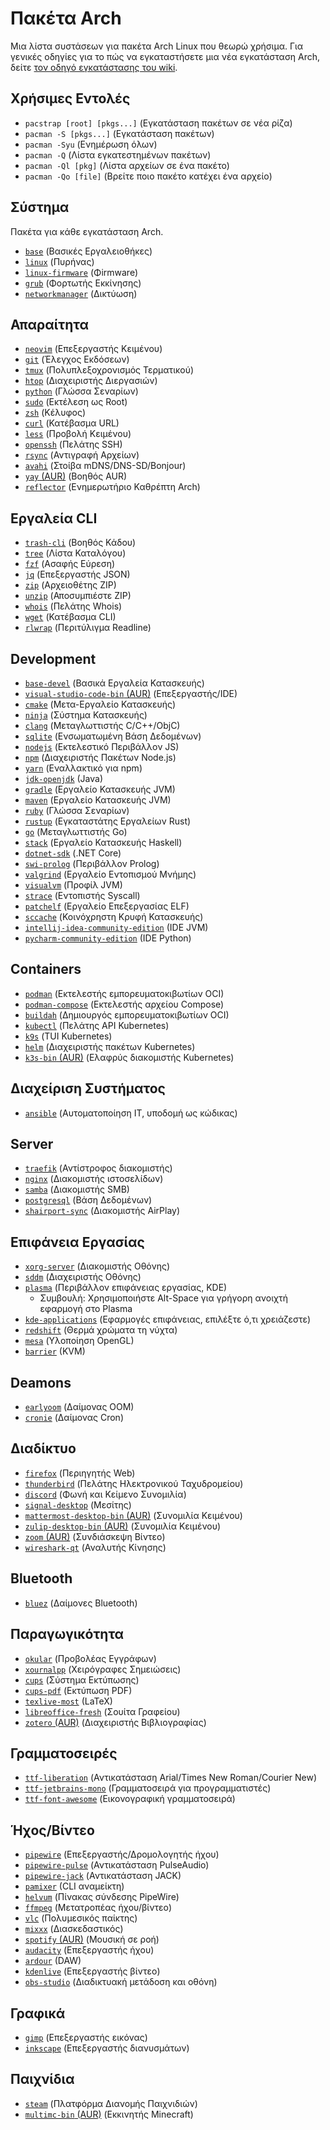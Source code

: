 # Πακέτα Arch

Μια λίστα συστάσεων για πακέτα Arch Linux που θεωρώ χρήσιμα. Για γενικές οδηγίες για το πώς να εγκαταστήσετε μια νέα εγκατάσταση Arch, δείτε [τον οδηγό εγκατάστασης του wiki](https://wiki.archlinux.org/title/installation_guide).

## Χρήσιμες Εντολές

- `pacstrap [root] [pkgs...]` (Εγκατάσταση πακέτων σε νέα ρίζα)
- `pacman -S [pkgs...]` (Εγκατάσταση πακέτων)
- `pacman -Syu` (Ενημέρωση όλων)
- `pacman -Q` (Λίστα εγκατεστημένων πακέτων)
- `pacman -Ql [pkg]` (Λίστα αρχείων σε ένα πακέτο)
- `pacman -Qo [file]` (Βρείτε ποιο πακέτο κατέχει ένα αρχείο)

## Σύστημα

Πακέτα για κάθε εγκατάσταση Arch.

- [`base`](https://archlinux.org/packages/core/any/base/) (Βασικές Εργαλειοθήκες)
- [`linux`](https://archlinux.org/packages/core/x86_64/linux/) (Πυρήνας)
- [`linux-firmware`](https://archlinux.org/packages/core/any/linux-firmware/) (Φirmware)
- [`grub`](https://archlinux.org/packages/core/x86_64/grub/) (Φορτωτής Εκκίνησης)
- [`networkmanager`](https://archlinux.org/packages/extra/x86_64/networkmanager/) (Δικτύωση)

## Απαραίτητα

- [`neovim`](https://archlinux.org/packages/extra/x86_64/neovim/) (Επεξεργαστής Κειμένου)
- [`git`](https://archlinux.org/packages/extra/x86_64/git/) (Έλεγχος Εκδόσεων)
- [`tmux`](https://archlinux.org/packages/community/x86_64/tmux/) (Πολυπλεξοχρονισμός Τερματικού)
- [`htop`](https://archlinux.org/packages/extra/x86_64/htop/) (Διαχειριστής Διεργασιών)
- [`python`](https://archlinux.org/packages/core/x86_64/python/) (Γλώσσα Σεναρίων)
- [`sudo`](https://archlinux.org/packages/core/x86_64/sudo/) (Εκτέλεση ως Root)
- [`zsh`](https://archlinux.org/packages/extra/x86_64/zsh/) (Κέλυφος)
- [`curl`](https://archlinux.org/packages/core/x86_64/curl/) (Κατέβασμα URL)
- [`less`](https://archlinux.org/packages/core/x86_64/less/) (Προβολή Κειμένου)
- [`openssh`](https://archlinux.org/packages/core/x86_64/openssh/) (Πελάτης SSH)
- [`rsync`](https://archlinux.org/packages/extra/x86_64/rsync/) (Αντιγραφή Αρχείων)
- [`avahi`](https://archlinux.org/packages/extra/x86_64/avahi/) (Στοίβα mDNS/DNS-SD/Bonjour)
- [`yay` (AUR)](https://aur.archlinux.org/packages/yay) (Βοηθός AUR)
- [`reflector`](https://archlinux.org/packages/community/any/reflector/) (Ενημερωτήριο Καθρέπτη Arch)

## Εργαλεία CLI

- [`trash-cli`](https://archlinux.org/packages/community/any/trash-cli/) (Βοηθός Κάδου)
- [`tree`](https://archlinux.org/packages/extra/x86_64/tree/) (Λίστα Καταλόγου)
- [`fzf`](https://archlinux.org/packages/extra/x86_64/fzf/) (Ασαφής Εύρεση)
- [`jq`](https://archlinux.org/packages/community/x86_64/jq/) (Επεξεργαστής JSON)
- [`zip`](https://archlinux.org/packages/extra/x86_64/zip/) (Αρχειοθέτης ZIP)
- [`unzip`](https://archlinux.org/packages/extra/x86_64/unzip/) (Αποσυμπιέστε ZIP)
- [`whois`](https://archlinux.org/packages/extra/x86_64/whois/) (Πελάτης Whois)
- [`wget`](https://archlinux.org/packages/extra/x86_64/wget/) (Κατέβασμα CLI)
- [`rlwrap`](https://archlinux.org/packages/community/x86_64/rlwrap/) (Περιτύλιγμα Readline)

## Development

- [`base-devel`](https://archlinux.org/groups/x86_64/base-devel/) (Βασικά Εργαλεία Κατασκευής)
- [`visual-studio-code-bin` (AUR)](https://aur.archlinux.org/packages/visual-studio-code-bin) (Επεξεργαστής/IDE)
- [`cmake`](https://archlinux.org/packages/extra/x86_64/cmake/) (Μετα-Εργαλείο Κατασκευής)
- [`ninja`](https://archlinux.org/packages/community/x86_64/ninja/) (Σύστημα Κατασκευής)
- [`clang`](https://archlinux.org/packages/extra/x86_64/clang/) (Μεταγλωττιστής C/C++/ObjC)
- [`sqlite`](https://archlinux.org/packages/core/x86_64/sqlite/) (Ενσωματωμένη Βάση Δεδομένων)
- [`nodejs`](https://archlinux.org/packages/community/x86_64/nodejs/) (Εκτελεστικό Περιβάλλον JS)
- [`npm`](https://archlinux.org/packages/community/any/npm/) (Διαχειριστής Πακέτων Node.js)
- [`yarn`](https://archlinux.org/packages/community/any/yarn/) (Εναλλακτικό για npm)
- [`jdk-openjdk`](https://archlinux.org/packages/extra/x86_64/jdk-openjdk/) (Java)
- [`gradle`](https://archlinux.org/packages/community/any/gradle/) (Εργαλείο Κατασκευής JVM)
- [`maven`](https://archlinux.org/packages/community/any/maven/) (Εργαλείο Κατασκευής JVM)
- [`ruby`](https://archlinux.org/packages/extra/x86_64/ruby/) (Γλώσσα Σεναρίων)
- [`rustup`](https://archlinux.org/packages/community/x86_64/rustup/) (Εγκαταστάτης Εργαλείων Rust)
- [`go`](https://archlinux.org/packages/community/x86_64/go/) (Μεταγλωττιστής Go)
- [`stack`](https://archlinux.org/packages/community/x86_64/stack/) (Εργαλείο Κατασκευής Haskell)
- [`dotnet-sdk`](https://archlinux.org/packages/community/x86_64/dotnet-sdk/) (.NET Core)
- [`swi-prolog`](https://archlinux.org/packages/community/x86_64/swi-prolog/) (Περιβάλλον Prolog)
- [`valgrind`](https://archlinux.org/packages/extra/x86_64/valgrind/) (Εργαλείο Εντοπισμού Μνήμης)
- [`visualvm`](https://archlinux.org/packages/extra/x86_64/visualvm/) (Προφίλ JVM)
- [`strace`](https://archlinux.org/packages/extra/x86_64/strace/) (Εντοπιστής Syscall)
- [`patchelf`](https://archlinux.org/packages/community/x86_64/patchelf/) (Εργαλείο Επεξεργασίας ELF)
- [`sccache`](https://archlinux.org/packages/community/x86_64/sccache/) (Κοινόχρηστη Κρυφή Κατασκευής)
- [`intellij-idea-community-edition`](https://archlinux.org/packages/community/x86_64/intellij-idea-community-edition/) (IDE JVM)
- [`pycharm-community-edition`](https://archlinux.org/packages/community/x86_64/pycharm-community-edition/) (IDE Python)

## Containers

- [`podman`](https://archlinux.org/packages/community/x86_64/podman/) (Εκτελεστής εμπορευματοκιβωτίων OCI)
- [`podman-compose`](https://archlinux.org/packages/community/any/podman-compose/) (Εκτελεστής αρχείου Compose)
- [`buildah`](https://archlinux.org/packages/community/x86_64/buildah/) (Δημιουργός εμπορευματοκιβωτίων OCI)
- [`kubectl`](https://archlinux.org/packages/community/x86_64/kubectl/) (Πελάτης API Kubernetes)
- [`k9s`](https://archlinux.org/packages/community/x86_64/k9s/) (ΤUI Kubernetes)
- [`helm`](https://archlinux.org/packages/community/x86_64/helm/) (Διαχειριστής πακέτων Kubernetes)
- [`k3s-bin` (AUR)](https://aur.archlinux.org/packages/k3s-bin) (Ελαφρύς διακομιστής Kubernetes)

## Διαχείριση Συστήματος

- [`ansible`](https://archlinux.org/packages/community/any/ansible/) (Αυτοματοποίηση IT, υποδομή ως κώδικας)

## Server

- [`traefik`](https://archlinux.org/packages/community/x86_64/traefik/) (Αντίστροφος διακομιστής)
- [`nginx`](https://archlinux.org/packages/extra/x86_64/nginx/) (Διακομιστής ιστοσελίδων)
- [`samba`](https://archlinux.org/packages/extra/x86_64/samba/) (Διακομιστής SMB)
- [`postgresql`](https://archlinux.org/packages/extra/x86_64/postgresql/) (Βάση Δεδομένων)
- [`shairport-sync`](https://archlinux.org/packages/community/x86_64/shairport-sync/) (Διακομιστής AirPlay)

## Επιφάνεια Εργασίας

- [`xorg-server`](https://archlinux.org/packages/extra/x86_64/xorg-server/) (Διακομιστής Οθόνης)
- [`sddm`](https://archlinux.org/packages/extra/x86_64/sddm/) (Διαχειριστής Οθόνης)
- [`plasma`](https://archlinux.org/groups/x86_64/plasma/) (Περιβάλλον επιφάνειας εργασίας, KDE)
  - Συμβουλή: Χρησιμοποιήστε Alt-Space για γρήγορη ανοιχτή εφαρμογή στο Plasma
- [`kde-applications`](https://archlinux.org/groups/x86_64/kde-applications/) (Εφαρμογές επιφάνειας, επιλέξτε ό,τι χρειάζεστε)
- [`redshift`](https://archlinux.org/packages/community/x86_64/redshift/) (Θερμά χρώματα τη νύχτα)
- [`mesa`](https://archlinux.org/packages/extra/x86_64/mesa/) (Υλοποίηση OpenGL)
- [`barrier`](https://archlinux.org/packages/community/x86_64/barrier/) (KVM)

## Deamons

- [`earlyoom`](https://archlinux.org/packages/community/x86_64/earlyoom/) (Δαίμονας OOM)
- [`cronie`](https://archlinux.org/packages/core/x86_64/cronie/) (Δαίμονας Cron)

## Διαδίκτυο

- [`firefox`](https://archlinux.org/packages/extra/x86_64/firefox/) (Περιηγητής Web)
- [`thunderbird`](https://archlinux.org/packages/extra/x86_64/thunderbird/) (Πελάτης Ηλεκτρονικού Ταχυδρομείου)
- [`discord`](https://archlinux.org/packages/community/x86_64/discord/) (Φωνή και Κείμενο Συνομιλία)
- [`signal-desktop`](https://archlinux.org/packages/community/x86_64/signal-desktop/) (Μεσίτης)
- [`mattermost-desktop-bin` (AUR)](https://aur.archlinux.org/packages/mattermost-desktop-bin) (Συνομιλία Κειμένου)
- [`zulip-desktop-bin` (AUR)](https://aur.archlinux.org/packages/zulip-desktop-bin) (Συνομιλία Κειμένου)
- [`zoom` (AUR)](https://aur.archlinux.org/packages/zoom) (Συνδιάσκεψη Βίντεο)
- [`wireshark-qt`](https://archlinux.org/packages/community/x86_64/wireshark-qt/) (Αναλυτής Κίνησης)

## Bluetooth

- [`bluez`](https://archlinux.org/packages/extra/x86_64/bluez/) (Δαίμονες Bluetooth)

## Παραγωγικότητα

- [`okular`](https://archlinux.org/packages/extra/x86_64/okular/) (Προβολέας Εγγράφων)
- [`xournalpp`](https://archlinux.org/packages/community/x86_64/xournalpp/) (Χειρόγραφες Σημειώσεις)
- [`cups`](https://archlinux.org/packages/extra/x86_64/cups/) (Σύστημα Εκτύπωσης)
- [`cups-pdf`](https://archlinux.org/packages/extra/x86_64/cups-pdf/) (Εκτύπωση PDF)
- [`texlive-most`](https://archlinux.org/groups/x86_64/texlive-most/) (LaTeX)
- [`libreoffice-fresh`](https://archlinux.org/packages/extra/x86_64/libreoffice-fresh/) (Σουίτα Γραφείου)
- [`zotero` (AUR)](https://aur.archlinux.org/packages/zotero) (Διαχειριστής Βιβλιογραφίας)

## Γραμματοσειρές

- [`ttf-liberation`](https://archlinux.org/packages/community/any/ttf-liberation/) (Αντικατάσταση Arial/Times New Roman/Courier New)
- [`ttf-jetbrains-mono`](https://archlinux.org/packages/community/any/ttf-jetbrains-mono/) (Γραμματοσειρά για προγραμματιστές)
- [`ttf-font-awesome`](https://archlinux.org/packages/community/any/ttf-font-awesome/) (Εικονογραφική γραμματοσειρά)

## Ήχος/Βίντεο

- [`pipewire`](https://archlinux.org/packages/extra/x86_64/pipewire/) (Επεξεργαστής/Δρομολογητής ήχου)
- [`pipewire-pulse`](https://archlinux.org/packages/extra/x86_64/pipewire-pulse/) (Αντικατάσταση PulseAudio)
- [`pipewire-jack`](https://archlinux.org/packages/extra/x86_64/pipewire-jack/) (Αντικατάσταση JACK)
- [`pamixer`](https://archlinux.org/packages/community/x86_64/pamixer/) (CLI αναμείκτη)
- [`helvum`](https://archlinux.org/packages/community/x86_64/helvum/) (Πίνακας σύνδεσης PipeWire)
- [`ffmpeg`](https://archlinux.org/packages/extra/x86_64/ffmpeg/) (Μετατροπέας ήχου/βίντεο)
- [`vlc`](https://archlinux.org/packages/extra/x86_64/vlc/) (Πολυμεσικός παίκτης)
- [`mixxx`](https://archlinux.org/packages/community/x86_64/mixxx/) (Διασκεδαστικός)
- [`spotify` (AUR)](https://aur.archlinux.org/packages/spotify) (Μουσική σε ροή)
- [`audacity`](https://archlinux.org/packages/community/x86_64/audacity/) (Επεξεργαστής ήχου)
- [`ardour`](https://archlinux.org/packages/community/x86_64/ardour/) (DAW)
- [`kdenlive`](https://archlinux.org/packages/extra/x86_64/kdenlive/) (Επεξεργαστής βίντεο)
- [`obs-studio`](https://archlinux.org/packages/community/x86_64/obs-studio/) (Διαδικτυακή μετάδοση και οθόνη)

## Γραφικά

- [`gimp`](https://archlinux.org/packages/extra/x86_64/gimp/) (Επεξεργαστής εικόνας)
- [`inkscape`](https://archlinux.org/packages/extra/x86_64/inkscape/) (Επεξεργαστής διανυσμάτων)

## Παιχνίδια

- [`steam`](https://archlinux.org/packages/multilib/x86_64/steam/) (Πλατφόρμα Διανομής Παιχνιδιών)
- [`multimc-bin` (AUR)](https://aur.archlinux.org/packages/multimc-bin) (Εκκινητής Minecraft)
